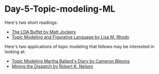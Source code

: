 # Day-5-Topic-modeling-ML

Here's two short readings:

* [The LDA Buffet by Matt Jockers](http://www.matthewjockers.net/2011/09/29/the-lda-buffet-is-now-open-or-latent-dirichlet-allocation-for-english-majors/)
* [Topic Modeling and Figurative Language by Lisa M. Rhody](http://journalofdigitalhumanities.org/2-1/topic-modeling-and-figurative-language-by-lisa-m-rhody/)

Here's two applications of topic modeling that fellows may be interested in looking at:

* [Topic Modeling Martha Ballard's Diary by Cameron Blevins](http://www.cameronblevins.org/posts/topic-modeling-martha-ballards-diary/)
* [Mining the Dispatch by Robert K. Nelson](http://dsl.richmond.edu/dispatch/pages/home)
